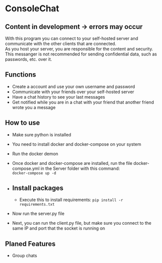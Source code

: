 # ConsoleChat
## Content in development -> errors may occur

With this program you can connect to your self-hosted server and communicate with the other clients that are connected.<br>
As you host your server, you are responsible for the content and security.<br>
This messanger is not recommended for sending confidential data, such as passwords, etc. over it.<br>

## Functions

- Create a account and use your own username and password
- Communicate with your friends over your self-hosted server
- Have a chat history to see your last messages
- Get notified while you are in a chat with your friend that another friend wrote you a message

## How to use

- Make sure python is installed
- You need to install docker and docker-compose on your system
- Run the docker demon
- Once docker and docker-compose are installed, run the file docker-compose.yml in the Server folder with this command:<br> ```` docker-compose up -d ````
  
-  ## Install packages
    - Execute this to install requirements: ````pip install -r requirements.txt````
         
- Now run the server.py file
- Next, you can run the client.py file, but make sure you connect to the same IP and port that the socket is running on

## Planed Features

- Group chats
